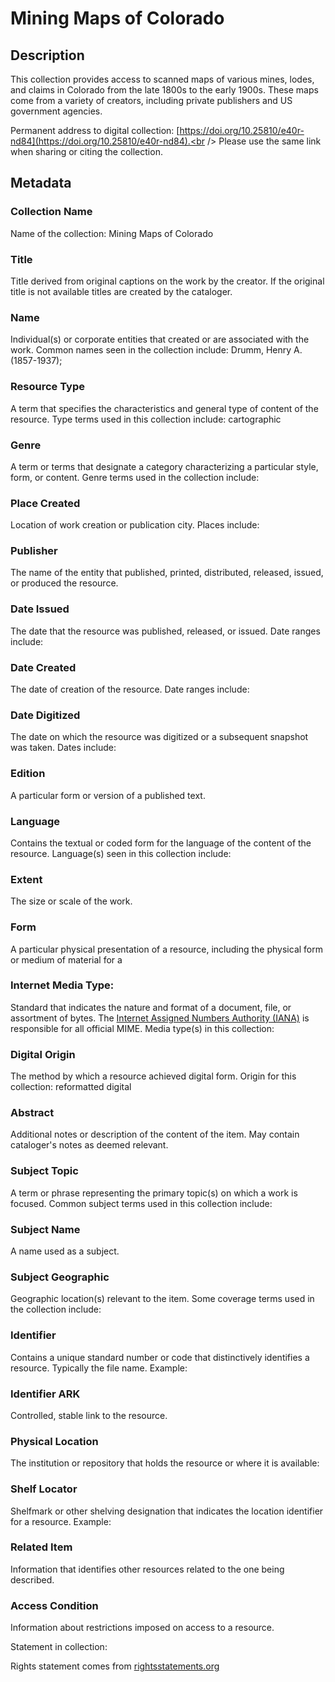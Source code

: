 # Mining Maps of Colorado
## Description
This collection provides access to scanned maps of various mines, lodes, and claims in Colorado from the late 1800s to the early 1900s. These maps come from a variety of creators, including private publishers and US government agencies.

Permanent address to digital collection: [https://doi.org/10.25810/e40r-nd84](https://doi.org/10.25810/e40r-nd84).<br /> 
Please use the same link when sharing or citing the collection.
## Metadata
### Collection Name
Name of the collection: Mining Maps of Colorado

### Title
Title derived from original captions on the work by the creator. If the original title is not available titles are created by the cataloger.

### Name
Individual(s) or corporate entities that created or are associated with the work. Common names seen in the collection include: Drumm, Henry A. (1857-1937);  

### Resource Type
A term that specifies the characteristics and general type of content of the resource. Type terms used in this collection include: cartographic

### Genre
A term or terms that designate a category characterizing a particular style, form, or content. Genre terms used in the collection include:

### Place Created
Location of work creation or publication city. Places include:

### Publisher
The name of the entity that published, printed, distributed, released, issued, or produced the resource.

### Date Issued
The date that the resource was published, released, or issued. Date ranges include:

### Date Created
The date of creation of the resource. Date ranges include:

### Date Digitized
The date on which the resource was digitized or a subsequent snapshot was taken. Dates include:

### Edition
A particular form or version of a published text.

### Language
Contains the textual or coded form for the language of the content of the resource. Language(s) seen in this collection include:

### Extent
The size or scale of the work.

### Form
A particular physical presentation of a resource, including the physical form or medium of material for a 

### Internet Media Type: 
Standard that indicates the nature and format of a document, file, or assortment of bytes. The [Internet Assigned Numbers Authority (IANA)](https://www.iana.org/assignments/media-types/media-types.xhtml) is responsible for all official MIME. Media type(s) in this collection:

### Digital Origin
The method by which a resource achieved digital form. Origin for this collection: reformatted digital

### Abstract
Additional notes or description of the content of the item. May contain cataloger's notes as deemed relevant.

### Subject Topic
A term or phrase representing the primary topic(s) on which a work is focused. Common subject terms used in this collection include:

### Subject Name
A name used as a subject.

### Subject Geographic
Geographic location(s) relevant to the item. Some coverage terms used in the collection include: 

### Identifier
Contains a unique standard number or code that distinctively identifies a resource. Typically the file name. Example:

### Identifier ARK
Controlled, stable link to the resource.

### Physical Location
The institution or repository that holds the resource or where it is available:

### Shelf Locator
Shelfmark or other shelving designation that indicates the location identifier for a resource. Example: 

### Related Item
Information that identifies other resources related to the one being described.

### Access Condition
Information about restrictions imposed on access to a resource.

Statement in collection:

Rights statement comes from [rightsstatements.org]()

